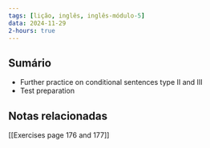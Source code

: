 ```yaml
---
tags: [lição, inglês, inglês-módulo-5]
data: 2024-11-29
2-hours: true
---
```


## Sumário
- Further practice on conditional sentences type II and III
- Test preparation
## Notas relacionadas
[[Exercises page 176 and 177]]
